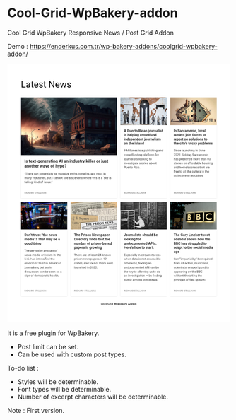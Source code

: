 # Cool-Grid-WpBakery-addon
Cool Grid WpBakery Responsive News  / Post Grid Addon 

Demo : https://enderkus.com.tr/wp-bakery-addons/coolgrid-wpbakery-addon/

![Screenshot](ss.png)

It is a free plugin for WpBakery. 
- Post limit can be set.
- Can be used with custom post types.

To-do list :
- Styles will be determinable.
- Font types will be determinable.
- Number of excerpt characters will be determinable.

Note : First version.


